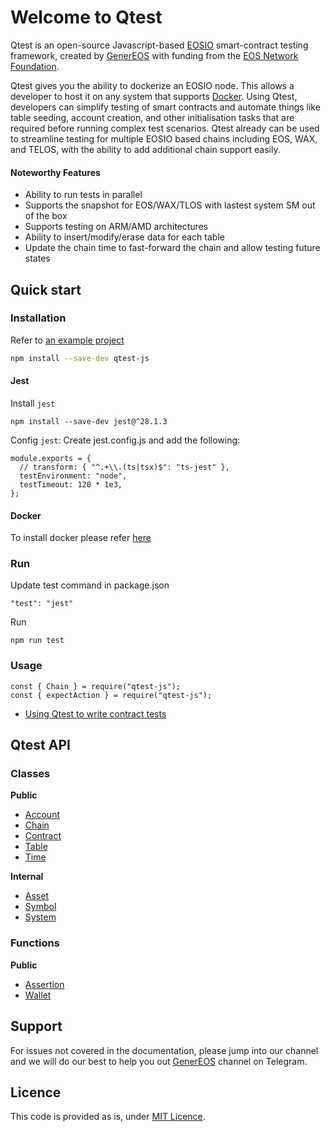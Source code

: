 # Welcome to Qtest 

Qtest is an open-source Javascript-based [EOSIO](https://eosnetwork.com/) smart-contract testing framework, created by [GenerEOS](https://genereos.io) with funding from the [EOS Network Foundation](https://eosnetwork.com/).

Qtest gives you the ability to dockerize an EOSIO node. This allows a developer to host it on any system that supports [Docker](https://docs.docker.com). Using Qtest, developers can simplify testing of smart contracts and automate things like table seeding, account creation, and other initialisation tasks that are required before running complex test scenarios. Qtest already can be used to streamline testing for multiple EOSIO based chains including EOS, WAX, and TELOS, with the ability to add additional chain support easily.

#### Noteworthy Features

- Ability to run tests in parallel
- Supports the snapshot for EOS/WAX/TLOS with lastest system SM out of the box
- Supports testing on ARM/AMD architectures
- Ability to insert/modify/erase data for each table
- Update the chain time to fast-forward the chain and allow testing future states

## Quick start

### Installation

Refer to [an example project](example)

```bash
npm install --save-dev qtest-js
```

#### Jest
Install `jest`
```
npm install --save-dev jest@^28.1.3
```
Config `jest`: Create jest.config.js and add the following:

```
module.exports = {
  // transform: { "^.+\\.(ts|tsx)$": "ts-jest" },
  testEnvironment: "node",
  testTimeout: 120 * 1e3,
};
```

#### Docker

To install docker please refer [here](https://docs.docker.com/engine/install/)

### Run
Update test command in package.json

```
"test": "jest"
```

Run

```
npm run test
```

### Usage
```
const { Chain } = require("qtest-js");
const { expectAction } = require("qtest-js");
```

* [Using Qtest to write contract tests](docs/tutorial/usage.md)

## Qtest API
### Classes

**Public**

* [Account](docs/api/account.md)
* [Chain](docs/api/chain.md)
* [Contract](docs/api/contract.md)
* [Table](docs/api/table.md)
* [Time](docs/api/time.md)

**Internal**

* [Asset](docs/api/asset.md)
* [Symbol](docs/api/symbol.md)
* [System](docs/api/system.md)


### Functions

**Public**

* [Assertion](docs/api/assertion.md)
* [Wallet](docs/api/wallet.md)

## Support

For issues not covered in the documentation, please jump into our channel and we will do our best to help you out [GenerEOS](https://t.me/generEOS) channel on Telegram.

## Licence

This code is provided as is, under [MIT Licence](LICENCE).


